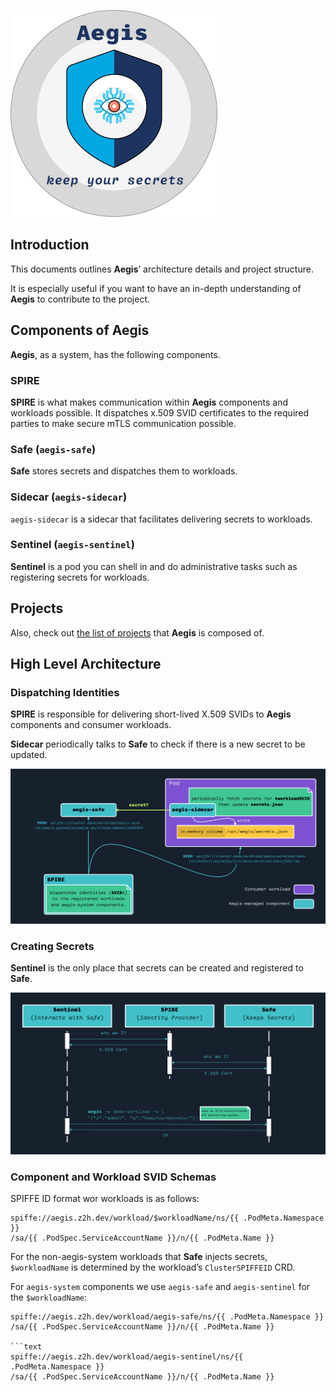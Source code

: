 ![Aegis](assets/aegis-banner.png "Aegis")

## Introduction

This documents outlines **Aegis**’ architecture details and project structure.

It is especially useful if you want to have an in-depth understanding of **Aegis**
to contribute to the project.

## Components of Aegis

**Aegis**, as a system, has the following components.

### SPIRE

**SPIRE** is what makes communication within **Aegis** components and workloads
possible. It dispatches x.509 SVID certificates to the required parties to make
secure mTLS communication possible.

### **Safe** (`aegis-safe`)

**Safe** stores secrets and dispatches them to workloads.

### **Sidecar** (`aegis-sidecar`)

`aegis-sidecar` is a sidecar that facilitates delivering secrets to workloads.

### **Sentinel** (`aegis-sentinel`)

**Sentinel** is a pod you can shell in and do administrative tasks such as
registering secrets for workloads.

## Projects

Also, check out [the list of projects][projects] that **Aegis** is composed of.

[projects]: https://github.com/zerotohero-dev/aegis/blob/main/README.md#projects

## High Level Architecture

### Dispatching Identities

**SPIRE** is responsible for delivering short-lived X.509 SVIDs to **Aegis**
components and consumer workloads.

**Sidecar** periodically talks to **Safe** to check if there is a new secret
to be updated.

![Aegis High Level Architecture](assets/aegis-hla.png "Aegis High Level Architecture")

### Creating Secrets

**Sentinel** is the only place that secrets can be created and registered
to **Safe**.

![Creating Secrets](assets/aegis-create-secrets.png "Creating Secrets")

### Component and Workload SVID Schemas

SPIFFE ID format wor workloads is as follows:

```text
spiffe://aegis.z2h.dev/workload/$workloadName/ns/{{ .PodMeta.Namespace }}
/sa/{{ .PodSpec.ServiceAccountName }}/n/{{ .PodMeta.Name }}
```

For the non-aegis-system workloads that **Safe** injects secrets,
`$workloadName` is determined by the workload’s `ClusterSPIFFEID` CRD.

For `aegis-system` components we use `aegis-safe` and `aegis-sentinel` 
for the `$workloadName`:

```text
spiffe://aegis.z2h.dev/workload/aegis-safe/ns/{{ .PodMeta.Namespace }}
/sa/{{ .PodSpec.ServiceAccountName }}/n/{{ .PodMeta.Name }}

```text
spiffe://aegis.z2h.dev/workload/aegis-sentinel/ns/{{ .PodMeta.Namespace }}
/sa/{{ .PodSpec.ServiceAccountName }}/n/{{ .PodMeta.Name }}
```
